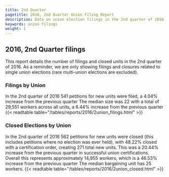 ```yaml
---
title: 2nd Quarter
pagetitle: 2016, 2nd Quarter Union Filing Report
description: Data on union election filings in the 2nd quarter of 2016
keywords: union filings
weight: 1
---
```


## 2016, 2nd Quarter filings

This report details the number of filings and closed units in the 2nd quarter of 2016. As a reminder, we are only showing filings and closures related to single union elections (rare multi-union elections are excluded).

### Filings by Union
In the 2nd quarter of 2016 541 petitions for new units were filed, a 4.04% increase from the previous quarter The median size was 22 with a total of 29,551 workers across all units, a 6.44% increase from the previous quarter
{{< readtable table="/tables/reports/2016/2union_filings.html" >}}

### Closed Elections by Union
In the 2nd quarter of 2016 562 petitions for new units were closed (this includes petitions where no election was ever held), with 48.22% closed with a certification order, creating 271 total new units. This was a 20.44% increase from the previous quarter in successful union certifications. Overall this represents approximately 14,955 workers, which is a 46.53% increase from the previous quarter The median bargaining unit has 25 workers.
{{< readtable table="/tables/reports/2016/2union_closed.html" >}}
